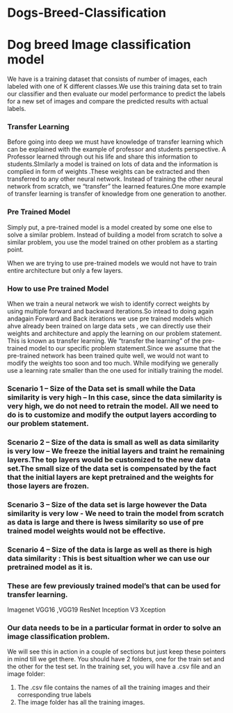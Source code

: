 # Dogs-Breed-Classification
# Dog breed Image classification model

We have is a training dataset that consists of number of images, each labeled with one of K different classes.We use this training data set to train our classifier and then evaluate our model performance to predict the labels for a new set of images and compare the predicted results with actual labels.

### Transfer Learning
Before going into deep we must have knowledge of transfer learning which can be explained with the example of professor and students perspective. A Professor learned through out his life and share this information to students.SImilarly a model is trained on lots of data and the information is complied in form of weights .These weights can be extracted and then transferred to any other neural network. Instead of training the other neural network from scratch, we “transfer” the learned features.One more example of transfer learning is transfer of knowledge from one generation to another.

### Pre Trained Model
Simply put, a pre-trained model is a model created by some one else to solve a similar problem. Instead of building a model from scratch to solve a similar problem, you use the model trained on other problem as a starting point.

When we are trying to use pre-trained models we would not have to train entire architecture but only a few layers.

### How to use Pre trained Model
When we train a neural network we wish to identify correct weights by using multiple forward and backward iterations.So intead to doing again andagain Forward and Back iterations we use pre trained models which ahve already been trained on large data sets , we can directly use their weights and architecture and apply the learning on our problem statement. This is known as transfer learning. We “transfer the learning” of the pre-trained model to our specific problem statement.Since we assume that the pre-trained network has been trained quite well, we would not want to modify the weights too soon and too much. While modifying we generally use a learning rate smaller than the one used for initially training the model.
### Scenario 1 – Size of the Data set is small while the Data similarity is very high – In this case, since the data similarity is very high, we do not need to retrain the model. All we need to do is to customize and modify the output layers according to our problem statement. 
### Scenario 2 – Size of the data is small as well as data similarity is very low – We freeze the initial layers and traint he remaining layers.The top layers would be customized to the new data set.The small size of the data set is compensated by the fact that the initial layers are kept pretrained and the weights for those layers are frozen.
### Scenario 3 – Size of the data set is large however the Data similarity is very low - We need to train the model from scratch as data is large and there is lwess similarity so use of pre trained model weights would not be effective.
### Scenario 4 – Size of the data is large as well as there is high data similarity : This is best situaltion wher we can use our pretrained model as it is.

### These are few previously trained model’s that can be used for transfer learning.

Imagenet
VGG16 ,VGG19
ResNet
Inception V3
Xception

### Our data needs to be in a particular format in order to solve an image classification problem. 
We will see this in action in a couple of sections but just keep these pointers in mind till we get there.
You should have 2 folders, one for the train set and the other for the test set. In the training set, you will have a .csv file and an image folder:

1. The .csv file contains the names of all the training images and their corresponding true labels
2. The image folder has all the training images.
